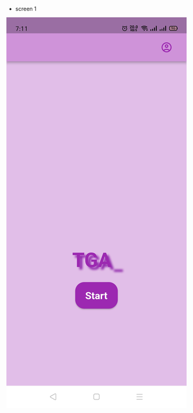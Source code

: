 * screen 1
<img src ="https://github.com/ShoaibMukhtar/mad-035/blob/main/untitled1/screenshots/1.jpg">
